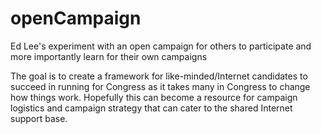 openCampaign
============

Ed Lee's experiment with an open campaign for others to participate and more importantly learn for their own campaigns

The goal is to create a framework for like-minded/Internet candidates to succeed in running for Congress as it takes many in Congress to change how things work. Hopefully this can become a resource for campaign logistics and campaign strategy that can cater to the shared Internet support base.

